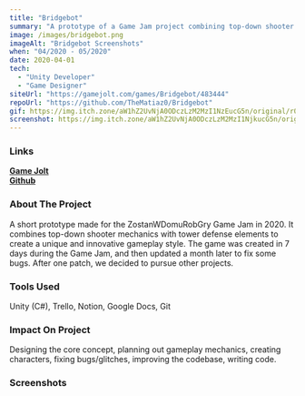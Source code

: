 ```yaml
---
title: "Bridgebot"
summary: "A prototype of a Game Jam project combining top-down shooter mechanics with tower defense elements."
image: /images/bridgebot.png
imageAlt: "Bridgebot Screenshots"
when: "04/2020 - 05/2020"
date: 2020-04-01
tech:
  - "Unity Developer"
  - "Game Designer"
siteUrl: "https://gamejolt.com/games/Bridgebot/483444"
repoUrl: "https://github.com/TheMatiaz0/Bridgebot"
gif: https://img.itch.zone/aW1hZ2UvNjA0ODczLzM2MzI1NzEucG5n/original/r0MOl9.png
screenshot: https://img.itch.zone/aW1hZ2UvNjA0ODczLzM2MzI1NjkucG5n/original/KyUUPS.png
---
```


### Links

**[Game Jolt](https://gamejolt.com/games/Bridgebot/483444)**  
**[Github](https://github.com/TheMatiaz0/Bridgebot)**

### About The Project

A short prototype made for the ZostanWDomuRobGry Game Jam in 2020. It combines top-down shooter mechanics with tower defense elements to create a unique and innovative gameplay style. The game was created in 7 days during the Game Jam, and then updated a month later to fix some bugs. After one patch, we decided to pursue other projects.

### Tools Used

Unity (C#), Trello, Notion, Google Docs, Git

### Impact On Project

Designing the core concept, planning out gameplay mechanics, creating characters, fixing bugs/glitches, improving the codebase, writing code.

### Screenshots
